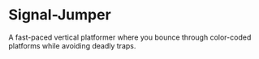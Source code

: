 # Signal-Jumper
 A fast-paced vertical platformer where you bounce through color-coded platforms while avoiding deadly traps.
